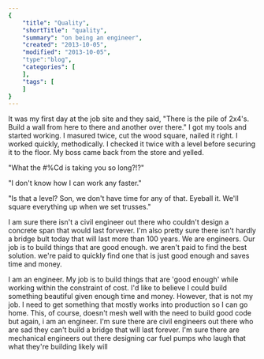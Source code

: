 ```yaml
---
{
    "title": "Quality",
    "shortTitle": "quality",
    "summary": "on being an engineer",
    "created": "2013-10-05",
    "modified": "2013-10-05",
    "type":"blog",
    "categories": [
    ],
    "tags": [
    ]
}
---
```

It was my first day at the job site and they said, "There is the pile of 2x4's. Build a wall from here to there and another over there." I got my tools and started working. I masured twice, cut the wood square, nailed it right. I worked quickly, methodically. I checked it twice with a level before securing it to the floor. My boss came back from the store and yelled. 

"What the #%Cd is taking you so long?!?"

"I don't know how I can work any faster."

"Is that a level? Son, we don't have time for any of that. Eyeball it. We'll square everything up when we set trusses."

I am sure there isn't a civil engineer out there who couldn't design a concrete span that would last forvever. I'm also pretty sure there isn't hardly a bridge bult today that will last more than 100 years. We are engineers. Our job is to build things that are good enough. we aren't paid to find the best solution. we're paid to quickly find one that is just good enough and saves time and money.

I am an engineer. My job is to build things that are 'good enough' while working within the constraint of cost. I'd like to believe I could build something beautiful given enough time and money. However, that is not my job. I need to get something that mostly works into production so I can go home. This, of course, doesn't mesh well with the need to build good code but again, i am an engineer. I'm sure there are civil engineers out there who are sad they can't build a bridge that will last forever. I'm sure there are mechanical engineers out there designing car fuel pumps who laugh that what they're building likely will
